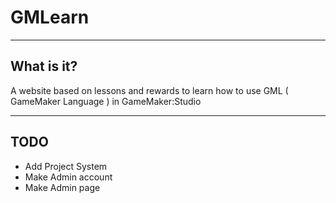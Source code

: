# GMLearn
------------------------------------------------------------------------------------------------------------------------
## What is it?
A website based on lessons and rewards to learn how to use GML ( GameMaker Language )
in GameMaker:Studio

------------------------------------------------------------------------------------------------------------------------
## TODO
- Add Project System
- Make Admin account
- Make Admin page
